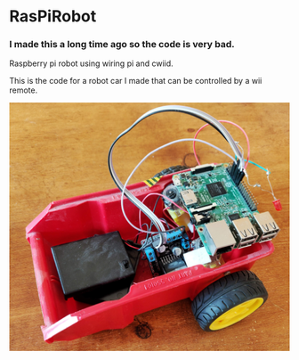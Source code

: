 # RasPiRobot
### **I made this a long time ago so the code is very bad.**
Raspberry pi robot using wiring pi and cwiid.

This is the code for a robot car I made that can be controlled by a wii remote.

![](car.jpeg)

